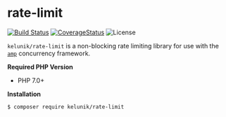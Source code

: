 # rate-limit

[![Build Status](https://img.shields.io/travis/kelunik/rate-limit/master.svg?style=flat-square)](https://travis-ci.org/kelunik/rate-limit)
[![CoverageStatus](https://img.shields.io/coveralls/kelunik/rate-limit/master.svg?style=flat-square)](https://coveralls.io/github/kelunik/rate-limit?branch=master)
![License](https://img.shields.io/badge/license-MIT-blue.svg?style=flat-square)

`kelunik/rate-limit` is a non-blocking rate limiting library for use with the [`amp`](https://github.com/amphp/amp) concurrency framework.

**Required PHP Version**

- PHP 7.0+

**Installation**

```bash
$ composer require kelunik/rate-limit
```